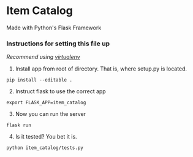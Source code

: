 # Item Catalog
Made with Python's Flask Framework
### Instructions for setting this file up

*Recommend using [virtualenv](https://virtualenv.pypa.io)*

1. Install app from root of directory. That is, where setup.py is located.
```
pip install --editable .
```
2. Instruct flask to use the correct app
```
export FLASK_APP=item_catalog
```
3. Now you can run the server
```
flask run
```
4. Is it tested? You bet it is.
```
python item_catalog/tests.py
```
